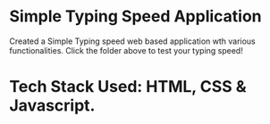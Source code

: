 # Simple Typing Speed Application
 Created a Simple Typing speed web based application wth various functionalities. Click the folder above to test your typing speed!

# Tech Stack Used: HTML, CSS & Javascript. 
